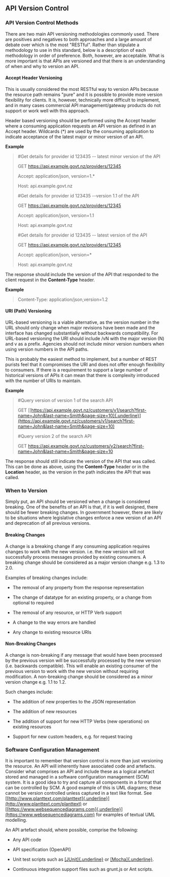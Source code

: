 <!-- order:10 -->
## API Version Control

### API Version Control Methods

There are two main API versioning methodologies commonly used. There are
positives and negatives to both approaches and a large amount of debate
over which is the most "RESTful". Rather than stipulate a methodology to
use in this standard, below is a description of each methodology in
order of preference. Both, however, are acceptable. What is more
important is that APIs are versioned and that there is an understanding
of when and why to version an API.

#### Accept Header Versioning

This is usually considered the most RESTful way to version APIs because
the resource path remains "pure" and it is possible to provide more
version flexibility for clients. It is, however, technically more
difficult to implement, and in many cases commercial API
management/gateway products do not support or work well with this
approach.

Header based versioning should be performed using the Accept header
where a consuming application requests an API version as defined in an
Accept header. Wildcards (\*) are used by the consuming application to
indicate acceptance of the latest major or minor version of an API.

**Example**

> #Get details for provider id 123435 -- latest minor version of the API
>
> GET https://api.example.govt.nz/providers/12345
>
> Accept: application/json, version=1.\*
>
> Host: api.example.govt.nz
>
> #Get details for provider id 123435 --version 1.1 of the API
>
> GET https://api.example.govt.nz/providers/12345
>
> Accept: application/json, version=1.1
>
> Host: api.example.govt.nz
>
> #Get details for provider id 123435 -- latest version of the API
>
> GET https://api.example.govt.nz/providers/12345
>
> Accept: application/json, version=\*
>
> Host: api.example.govt.nz

The response should include the version of the API that responded to the
client request in the **Content-Type** header.

**Example**

> Content-Type: application/json,version=1.2

#### URI (Path) Versioning

URL-based versioning is a viable alternative, as the version number in
the URL should only change when major revisions have been made and the
interface has changed substantially without backwards compatibility. For
URL-based versioning the URI should include /vN with the major version
(N) and v as a prefix. Agencies should not include minor version numbers
when using version numbers in the API paths.

This is probably the easiest method to implement, but a number of REST
purists feel that it compromises the URI and does not offer enough
flexibility to consumers. If there is a requirement to support a large
number of historical versions of APIs it can mean that there is
complexity introduced with the number of URIs to maintain.

**Example**

> #Query version of version 1 of the search API
>
> GET
> [[https://api.example.govt.nz/customers/v1/search?first-name=John&last-name=Smith&page-size=10]{.underline}](https://api.example.govt.nz/customers/v1/search?first-name=John&last-name=Smith&page-size=10)
>
> #Query version 2 of the search API
>
> GET
> https://api.example.govt.nz/customers/v2/search?first-name=John&last-name=Smith&page-size=10

The response should still indicate the version of the API that was
called. This can be done as above, using the **Content-Type** header or
in the **Location** header, as the version in the path indicates the API
that was called.

### When to Version

Simply put, an API should be versioned when a change is considered
breaking. One of the benefits of an API is that, if it is well designed,
there should be fewer breaking changes. In government however, there are
likely to be situations where legislative changes enforce a new version
of an API and deprecation of all previous versions.

#### Breaking Changes

A change is a breaking change if any consuming application requires
changes to work with the new version. i.e. the new version will not
successfully process messages provided by existing consumers. A breaking
change should be considered as a major version change e.g. 1.3 to 2.0.

Examples of breaking changes include:

-   The removal of any property from the response representation

-   The change of datatype for an existing property, or a change from
    optional to required

-   The removal of any resource, or HTTP Verb support

-   A change to the way errors are handled

-   Any change to existing resource URIs

#### Non-Breaking Changes

A change is non-breaking if any message that would have been processed
by the previous version will be successfully processed by the new
version (i.e. backwards compatible). This will enable an existing
consumer of the previous version to work with the new version without
requiring modification. A non-breaking change should be considered as a
minor version change e.g. 1.1 to 1.2.

Such changes include:

-   The addition of new properties to the JSON representation

-   The addition of new resources

-   The addition of support for new HTTP Verbs (new operations) on
    existing resources

-   Support for new custom headers, e.g. for request tracing

### Software Configuration Management

It is important to remember that version control is more than just
versioning the resource. An API will inherently have associated code and
artefacts. Consider what comprises an API and include these as a logical
artefact stored and managed in a software configuration management (SCM)
system. It is a good idea to try and capture all components in a format
that can be controlled by SCM. A good example of this is UML diagrams;
these cannot be version controlled unless captured in a text like
format. See
[[http://www.planttext.com/planttext]{.underline}](http://www.planttext.com/planttext)
or
[[https://www.websequencediagrams.com]{.underline}](https://www.websequencediagrams.com)
for examples of textual UML modelling.

An API artefact should, where possible, comprise the following:

-   Any API code

-   API specification (OpenAPI)

-   Unit test scripts such as
    [[JUnit]{.underline}](http://junit.org/junit5/) or
    [[Mocha]{.underline}](https://mochajs.org/).

-   Continuous integration support files such as grunt.js or Ant
    scripts.

